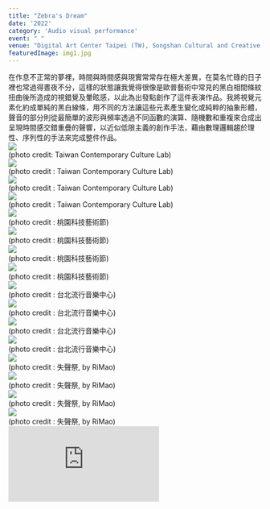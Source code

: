 ```yaml
---
title: "Zebra's Dream"
date: '2022'
category: 'Audio visual performance'
event: " "
venue: "Digital Art Center Taipei (TW), Songshan Cultural and Creative Park (TW), Taoyuan Art Center (TW), Taipei Music Center (TW), Hualien Creative and Cultural Industries Park (TW)"
featuredImage: img1.jpg
---
```

  <div class="box">
      <div class="dscrptn">
      </div>
  </div>

  <div class="box">
      <div class="dscrptn">
      在作息不正常的夢裡，時間與時間感與現實常常存在極大差異，在莫名忙碌的日子裡也常過得晝夜不分，這樣的狀態讓我覺得很像是歐普藝術中常見的黑白相間條紋扭曲後所造成的視錯覺及暈眩感，以此為出發點創作了這件表演作品。我將視覺元素化約成單純的黑白線條，用不同的方法讓這些元素產生變化或純粹的抽象形體，聲音的部分則從最簡單的波形與頻率透過不同函數的演算、隨機數和重複來合成出呈現時間感交錯重疊的聲響，以近似低限主義的創作手法，藉由數理邏輯趨於理性、序列性的手法來完成整件作品。<br>
      </div>
  </div>

  
  <div class="box">
      <img class="subimg" src="./img13.jpg">
      <div class="photocredit">(photo credit: Taiwan Contemporary Culture Lab)</div>
  </div>
  <div class="box">
      <img class="subimg" src="./img14.jpg">
      <div class="photocredit">(photo credit : Taiwan Contemporary Culture Lab)</div>
  </div>
  <div class="box">
      <img class="subimg" src="./img15.jpg">
      <div class="photocredit">(photo credit : Taiwan Contemporary Culture Lab)</div>
  </div>
  <div class="box">
      <img class="subimg" src="./img16.jpg">
      <div class="photocredit">(photo credit : Taiwan Contemporary Culture Lab)</div>
  </div>
  
  <div class="box">
      <img class="subimg" src="./img9.jpg">
      <div class="photocredit">(photo credit : 桃園科技藝術節)</div>
  </div>
  <div class="box">
      <img class="subimg" src="./img10.jpg">
      <div class="photocredit">(photo credit : 桃園科技藝術節)</div>
  </div>
  <div class="box">
      <img class="subimg" src="./img11.jpg">
      <div class="photocredit">(photo credit : 桃園科技藝術節)</div>
  </div>
  <div class="box">
      <img class="subimg" src="./img12.jpg">
      <div class="photocredit">(photo credit : 桃園科技藝術節)</div>
  </div>

  <div class="box">
      <img class="subimg" src="./img5.jpg">
      <div class="photocredit">(photo credit : 台北流行音樂中心)</div>
  </div>
  <div class="box">
      <img class="subimg" src="./img6.jpg">
      <div class="photocredit">(photo credit : 台北流行音樂中心)</div>
  </div>
  <div class="box">
      <img class="subimg" src="./img7.jpg">
      <div class="photocredit">(photo credit : 台北流行音樂中心)</div>
  </div>
  <div class="box">
      <img class="subimg" src="./img8.jpg">
      <div class="photocredit">(photo credit : 台北流行音樂中心)</div>
  </div>


  <div class="box">
      <img class="subimg" src="./img0.jpg">
      <div class="photocredit">(photo credit : 失聲祭, by RiMao)</div>
  </div>
  <div class="box">
      <img class="subimg" src="./img2.jpg">
      <div class="photocredit">(photo credit : 失聲祭, by RiMao)</div>
  </div>
  <div class="box">
      <img class="subimg" src="./img3.jpg">
      <div class="photocredit">(photo credit : 失聲祭, by RiMao)</div>
  </div>
  <div class="box">
      <img class="subimg" src="./img4.jpg">
      <div class="photocredit">(photo credit : 失聲祭, by RiMao)</div>
  </div>

  

  <div class="box"></div>

  <iframe title="vimeo-player" src="https://player.vimeo.com/video/679917816?h=d7bec7c625" frameborder="0" allowfullscreen></iframe>

